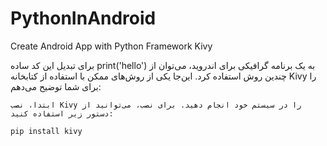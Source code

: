 # PythonInAndroid
Create Android App with Python Framework Kivy


برای تبدیل این کد ساده print('hello') به یک برنامه گرافیکی برای اندروید، می‌توان از چندین روش استفاده کرد. این‌جا یکی از روش‌های ممکن با استفاده از کتابخانه Kivy را برای شما توضیح می‌دهم:

    ابتدا، نصب Kivy را در سیستم خود انجام دهید. برای نصب، می‌توانید از دستور زیر استفاده کنید:

```pip install kivy```
